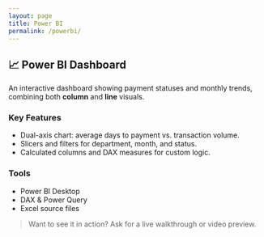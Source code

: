 ```yaml
---
layout: page
title: Power BI
permalink: /powerbi/
---
```


## 📈 Power BI Dashboard

An interactive dashboard showing payment statuses and monthly trends, combining both **column** and **line** visuals.

### Key Features

- Dual-axis chart: average days to payment vs. transaction volume.
- Slicers and filters for department, month, and status.
- Calculated columns and DAX measures for custom logic.

### Tools

- Power BI Desktop
- DAX & Power Query
- Excel source files

> Want to see it in action? Ask for a live walkthrough or video preview.
